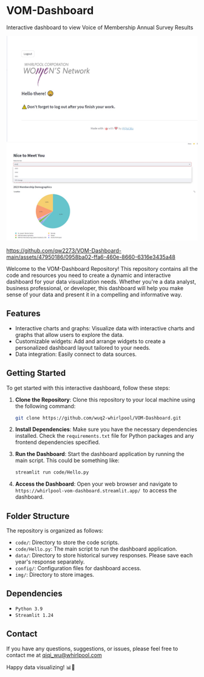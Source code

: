 # VOM-Dashboard
Interactive dashboard to view Voice of Membership Annual Survey Results

![Dashboard Screenshot](./img/dashboard_screenshot_2.jpg)
![Dashboard Screenshot](./img/dashboard_screenshot_1.jpg)



https://github.com/qw2273/VOM-Dashboard-main/assets/47950186/0958ba02-ffa6-460e-8660-6316e3435a48



Welcome to the VOM-Dashboard Repository! This repository contains all the code and resources you need to create a dynamic and interactive dashboard for your data visualization needs. Whether you're a data analyst, business professional, or developer, this dashboard will help you make sense of your data and present it in a compelling and informative way.

## Features

- Interactive charts and graphs: Visualize data with interactive charts and graphs that allow users to explore the data.
- Customizable widgets: Add and arrange widgets to create a personalized dashboard layout tailored to your needs.
- Data integration: Easily connect to data sources. 

## Getting Started

To get started with this interactive dashboard, follow these steps:

1. **Clone the Repository**: Clone this repository to your local machine using the following command:

   ```bash
   git clone https://github.com/wuq2-whirlpool/VOM-Dashboard.git
   ```

2. **Install Dependencies**: Make sure you have the necessary dependencies installed. Check the `requirements.txt` file for Python packages and any frontend dependencies specified.

3. **Run the Dashboard**: Start the dashboard application by running the main script. This could be something like:

   ```bash
   streamlit run code/Hello.py
   ```

6. **Access the Dashboard**: Open your web browser and navigate to `https://whirlpool-vom-dashboard.streamlit.app/
`to access the dashboard. 

## Folder Structure

The repository is organized as follows:
- `code/`:  Directory to store the code scripts.
- `code/Hello.py`: The main script to run the dashboard application.
- `data/`: Directory to store historical survey responses. Please save each year's response separately.
- `config/`: Configuration files for dashboard access.
- `img/`: Directory to store images.  

## Dependencies

- `Python 3.9`
- `Streamlit 1.24`


## Contact

If you have any questions, suggestions, or issues, please feel free to contact me at qiqi_wu@whirlpool.com

Happy data visualizing! 📊🚀
